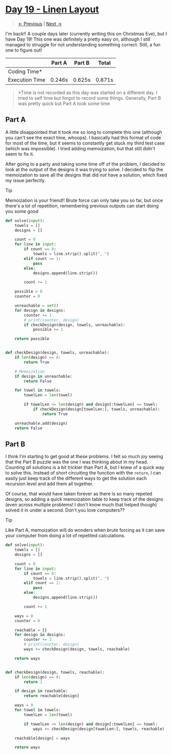 # [Day 19 - Linen Layout](https://adventofcode.com/2024/day/19)

> [<- Previous](day18.md) | [Next ->](day20.md)

I'm back!! A couple days later (currently writing this on Christmas Eve), but I have Day 19! This one was definitely a pretty easy on, although I still managed to struggle for not
understanding something correct. Still, a fun one to figure out!

|                | Part A | Part B | Total  |
| -------------- | :----: | :----: | :----: |
| Coding Time\*  |        |        |        |
| Execution Time | 0.246s | 0.625s | 0.871s |

> \*Time is not recorded as this day was started on a different day. I tried to self time but forgot to record some things. Generally, Part B was pretty quick but Part A took some time

## Part A

A little disappointed that it took me so long to complete this one (although you can't see the exact time, whoops). I basically had this format of code for most of the time, but
it seems to constantly get stuck my third test case (which was impossible). I tried adding memoization, but that still didn't seem to fix it.

After going to a party and taking some time off of the problem, I decided to look at the output of the designs it was trying to solve. I decided to flip the memoization to save
all the designs that did _not_ have a solution, which fixed my issue perfectly.

> [!TIP]
> Memoization is your friend!! Brute force can only take you so far, but once there's a lot of repetition, remembering previous outputs can start doing you some good

```python
def solve(input):
    towels = []
    designs = []

    count = 0
    for line in input:
        if count == 0:
            towels = line.strip().split(", ")
        elif count == 1:
            pass
        else:
            designs.append(line.strip())

        count += 1

    possible = 0
    counter = 0

    unreachable = set()
    for design in designs:
        counter += 1
        # print(counter, design)
        if checkDesign(design, towels, unreachable):
            possible += 1

    return possible


def checkDesign(design, towels, unreachable):
    if len(design) == 0:
        return True

    # Memoization
    if design in unreachable:
        return False

    for towel in towels:
        towelLen = len(towel)

        if towelLen <= len(design) and design[:towelLen] == towel:
            if checkDesign(design[towelLen:], towels, unreachable):
                return True

    unreachable.add(design)
    return False

```

## Part B

I think I'm starting to get good at these problems. I felt so much joy seeing that the Part B puzzle was the one I was thinking about in my head. Counting _all_ solutions is
a bit trickier than Part A, but I knew of a quick way to solve this. Instead of short circuiting the function with the `return`, I can easily just keep track of the different
ways to get the solution each recursion level and add them all together.

Of course, that would have taken forever as there is so many repeted designs, so adding a quick memoization table to keep track of the designs (even across multiple problems! I don't know much
that helped though) solved it in under a second. Don't you love computers??

> [!TIP]
> Like Part A, memoization will do wonders when brute forcing as it can save your computer from doing a lot of repetited calculations.

```python
def solve(input):
    towels = []
    designs = []

    count = 0
    for line in input:
        if count == 0:
            towels = line.strip().split(", ")
        elif count == 1:
            pass
        else:
            designs.append(line.strip())

        count += 1

    ways = 0
    counter = 0

    reachable = {}
    for design in designs:
        counter += 1
        # print(counter, design)
        ways += checkDesign(design, towels, reachable)

    return ways


def checkDesign(design, towels, reachable):
    if len(design) == 0:
        return 1

    if design in reachable:
        return reachable[design]

    ways = 0
    for towel in towels:
        towelLen = len(towel)

        if towelLen <= len(design) and design[:towelLen] == towel:
            ways += checkDesign(design[towelLen:], towels, reachable)

    reachable[design] = ways

    return ways

```

